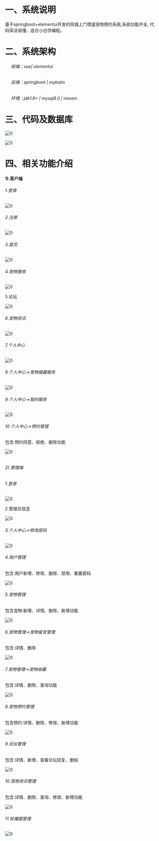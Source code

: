 # 一、系统说明

基于springboot+elementui开发的同城上门喂遛宠物预约系统,系统功能齐全, 代码简洁易懂，适合小白学编程。

# 二、系统架构

######      前端：vue| elementui

######      后端：springboot | mybatis 

######      环境：jdk1.8+ | mysql8.0 | maven

# 三、代码及数据库

![0](./img/1.jpg)

![0](./img/2.jpg)

# 四、相关功能介绍

#### 1).客户端

###### 1.登录

![0](./img/3.jpg)

###### 2.注册

![0](./img/4.jpg)

###### 3.首页

![0](./img/5.jpg)

###### 4.宠物服务

![0](./img/6.jpg)

5.论坛

![0](./img/7.jpg)

###### 6.宠物资讯

![0](./img/8.jpg)

###### 7.个人中心

![0](./img/9.jpg)

###### 8.个人中心->宠物搜藏服务

![0](./img/10.jpg)

###### 9.个人中心->我的服务

![0](./img/11.jpg)

###### 10.个人中心->预约管理

包含:预约同意、拒绝、删除功能

![0](./img/12.jpg)

######

###### 2).管理端

###### 1.登录

![0](./img/13.jpg)

2.管理员信息

![0](./img/14.jpg)

###### 3.个人中心->修改密码

![0](./img/15.jpg)

###### 4.用户管理

包含:用户新增、修改、删除、禁用、重置密码

![0](./img/16.jpg)

###### 5.宠物管理

包含宠物:新增、详情、删除、新增功能

![0](./img/17.jpg)

###### 6.宠物管理->宠物留言管理

包含:详情、删除

![0](./img/18.jpg)

###### 7.宠物管理->宠物收藏

包含:详情、删除、查询功能

![0](./img/19.jpg)

###### 8.宠物预约管理

包含预约:详情、删除、修改、新增功能

![0](./img/20.jpg)

###### 9.论坛管理

包含:详情、新增、查看论坛回复、删帖

![0](./img/21.jpg)

###### 10.宠物资讯管理

包含:详情、删除、查询、修改、新增功能

![0](./img/22.jpg)

###### 11.轮播图管理

![0](./img/23.jpg)

######
